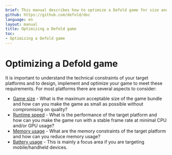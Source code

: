 ```yaml
---
brief: This manual describes how to optimize a Defold game for size and performance.
github: https://github.com/defold/doc
language: en
layout: manual
title: Optimizing a Defold game
toc:
- Optimizing a Defold game
---
```


# Optimizing a Defold game
It is important to understand the technical constraints of your target platforms and to design, implement and optimize your game to meet these requirements. For most platforms there are several aspects to consider:

* [Game size](/manuals/optimization-size) - What is the maximum acceptable size of the game bundle and how can you make the game as small as possible without compromising on quality?
* [Runtime speed](/manuals/optimization-speed) - What is the performance of the target platform and how can you make the game run with a stable frame rate at minimal CPU and/or GPU usage?
* [Memory usage](/manuals/optimization-memory) - What are the memory constraints of the target platform and how can you reduce memory usage?
* [Battery usage](/manuals/optimization-battery) - This is mainly a focus area if you are targeting mobile/handheld devices.